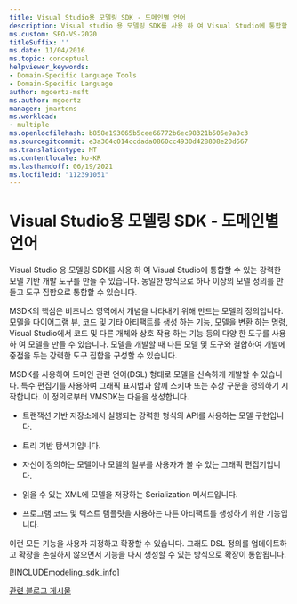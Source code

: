 ```yaml
---
title: Visual Studio용 모델링 SDK - 도메인별 언어
description: Visual studio 용 모델링 SDK를 사용 하 여 Visual Studio에 통합할 수 있는 강력한 모델 기반 개발 도구를 만들 수 있습니다.
ms.custom: SEO-VS-2020
titleSuffix: ''
ms.date: 11/04/2016
ms.topic: conceptual
helpviewer_keywords:
- Domain-Specific Language Tools
- Domain-Specific Language
author: mgoertz-msft
ms.author: mgoertz
manager: jmartens
ms.workload:
- multiple
ms.openlocfilehash: b858e193065b5cee66772b6ec98321b505e9a8c3
ms.sourcegitcommit: e3a364c014ccdada0860cc4930d428808e20d667
ms.translationtype: MT
ms.contentlocale: ko-KR
ms.lasthandoff: 06/19/2021
ms.locfileid: "112391051"
---
```

# <a name="modeling-sdk-for-visual-studio---domain-specific-languages"></a>Visual Studio용 모델링 SDK - 도메인별 언어

Visual Studio 용 모델링 SDK를 사용 하 여 Visual Studio에 통합할 수 있는 강력한 모델 기반 개발 도구를 만들 수 있습니다. 동일한 방식으로 하나 이상의 모델 정의를 만들고 도구 집합으로 통합할 수 있습니다.

MSDK의 핵심은 비즈니스 영역에서 개념을 나타내기 위해 만드는 모델의 정의입니다. 모델을 다이어그램 뷰, 코드 및 기타 아티팩트를 생성 하는 기능, 모델을 변환 하는 명령, Visual Studio에서 코드 및 다른 개체와 상호 작용 하는 기능 등의 다양 한 도구를 사용 하 여 모델을 만들 수 있습니다. 모델을 개발할 때 다른 모델 및 도구와 결합하여 개발에 중점을 두는 강력한 도구 집합을 구성할 수 있습니다.

MSDK를 사용하여 도메인 관련 언어(DSL) 형태로 모델을 신속하게 개발할 수 있습니다. 특수 편집기를 사용하여 그래픽 표시법과 함께 스키마 또는 추상 구문을 정의하기 시작합니다. 이 정의로부터 VMSDK는 다음을 생성합니다.

- 트랜잭션 기반 저장소에서 실행되는 강력한 형식의 API를 사용하는 모델 구현입니다.

- 트리 기반 탐색기입니다.

- 자신이 정의하는 모델이나 모델의 일부를 사용자가 볼 수 있는 그래픽 편집기입니다.

- 읽을 수 있는 XML에 모델을 저장하는 Serialization 메서드입니다.

- 프로그램 코드 및 텍스트 템플릿을 사용하는 다른 아티팩트를 생성하기 위한 기능입니다.

이런 모든 기능을 사용자 지정하고 확장할 수 있습니다. 그래도 DSL 정의를 업데이트하고 확장을 손실하지 않으면서 기능을 다시 생성할 수 있는 방식으로 확장이 통합됩니다.

[!INCLUDE[modeling_sdk_info](includes/modeling_sdk_info.md)]

[관련 블로그 게시물](https://devblogs.microsoft.com/devops/the-visual-studio-modeling-sdk-is-now-available-with-visual-studio-2017/)
